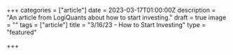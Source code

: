 +++
categories = ["article"]
date = 2023-03-17T01:00:00Z
description = "An article from LogiQuants about how to start investing."
draft = true
image = ""
tags = ["article"]
title = "3/16/23 - How to Start Investing"
type = "featured"

+++
